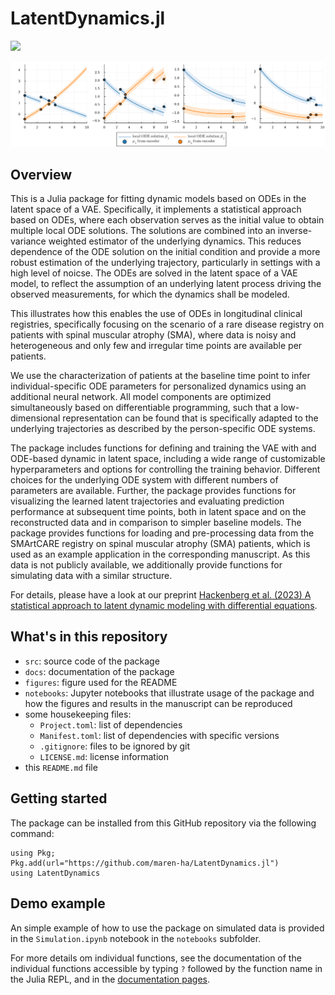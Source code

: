 # LatentDynamics.jl 

[![](https://img.shields.io/badge/docs-dev-blue.svg)](https://maren-ha.github.io/LatentDynamics.jl/dev/)

![](figures/repo_intro_simulation.jpg)

## Overview

This is a Julia package for fitting dynamic models based on ODEs in the latent space of a VAE. Specifically, it implements a statistical approach based on ODEs, where each observation serves as the initial value to obtain multiple local ODE solutions. The solutions are combined into an inverse-variance weighted estimator of the underlying dynamics. This reduces dependence of the ODE solution on the initial condition and provide a more robust estimation of the underlying trajectory, particularly in settings with a high level of noicse. 
The ODEs are solved in the latent space of a VAE model, to reflect the assumption of an underlying latent process driving the observed measurements, for which the dynamics shall be modeled. 

This illustrates how this enables the use of ODEs in longitudinal clinical registries, specifically focusing on the scenario of a rare disease registry on patients with spinal muscular atrophy (SMA), where data is noisy and heterogeneous and only few and irregular time points are available per patients. 

We use the characterization of patients at the baseline time point to infer individual-specific ODE parameters for personalized dynamics using an additional neural network. All model components are optimized simultaneously based on differentiable programming, such that a low-dimensional representation can be found that is specifically adapted to the underlying trajectories as described by the person-specific ODE systems.

The package includes functions for defining and training the VAE with and ODE-based dynamic in latent space, including a wide range of customizable hyperparameters and options for controlling the training behavior. Different choices for the underlying ODE system with different numbers of parameters are available. Further, the package provides functions for visualizing the learned latent trajectories and evaluating prediction performance at subsequent time points, both in latent space and on the reconstructed data and in comparison to simpler baseline models. The package provides functions for loading and pre-processing data from the SMArtCARE registry on spinal muscular atrophy (SMA) patients, which is used as an example application in the corresponding manuscript. As this data is not publicly available, we additionally provide functions for simulating data with a similar structure. 

For details, please have a look at our preprint [Hackenberg et al. (2023) A statistical approach to latent dynamic modeling with differential equations](arXiv_link).

## What's in this repository 

- `src`: source code of the package
- `docs`: documentation of the package
- `figures`: figure used for the README
- `notebooks`: Jupyter notebooks that illustrate usage of the package and how the figures and results in the manuscript can be reproduced
- some housekeeping files: 
  - `Project.toml`: list of dependencies
  - `Manifest.toml`: list of dependencies with specific versions
  - `.gitignore`: files to be ignored by git
  - `LICENSE.md`: license information
- this `README.md` file 

## Getting started 

The package can be installed from this GitHub repository via the following command: 

```{julia}
using Pkg;
Pkg.add(url="https://github.com/maren-ha/LatentDynamics.jl")
using LatentDynamics
```

## Demo example 

An simple example of how to use the package on simulated data is provided in the `Simulation.ipynb` notebook in the `notebooks` subfolder. 

For more details om individual functions, see the documentation of the individual functions accessible by typing `?` followed by the function name in the Julia REPL, and in the [documentation pages](https://maren-ha.github.io/LatentDynamics.jl/dev/). 
